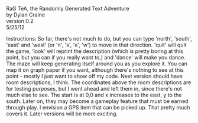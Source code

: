 RaG TeA, the Randomly Generated Text Adventure<br>
by Dylan Craine<br>
version 0.2<br>
5/25/12<br>

Instructions:
So far, there's not much to do, but you can type 'north', 'south', 'east' and 'west' (or 'n', 's', 'e', 'w') to move in that direction. 'quit' will quit the game, 'look' will reprint the description (which is pretty boring at this point, but you can if you really want to,) and 'dance' will make you dance. 
The maze will keep generating itself around you as you explore it. You can map it on graph paper if you want, although there's nothing to see at this point - mostly I just want to show off my code. Next version should have room descriptions, I think. The coordinates above the room descriptions are for testing purposes, but I went ahead and left them in, since there's not much else to see. The start is at 0,0 and x increases to the east, y to the south. Later on, they may become a gameplay feature that must be earned through play. I envision a GPS item that can be picked up.
That pretty much covers it. Later versions will be more exciting.      

